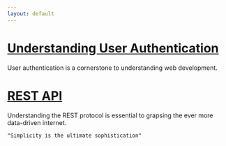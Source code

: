 ```yaml
---
layout: default
---
```


# [Understanding User Authentication](./user-authentication.md)

User authentication is a cornerstone to understanding web development.

# [REST API](./rest-api.md)

Understanding the REST protocol is essential to grapsing the ever more data-driven internet. 

```
"Simplicity is the ultimate sophistication"
```